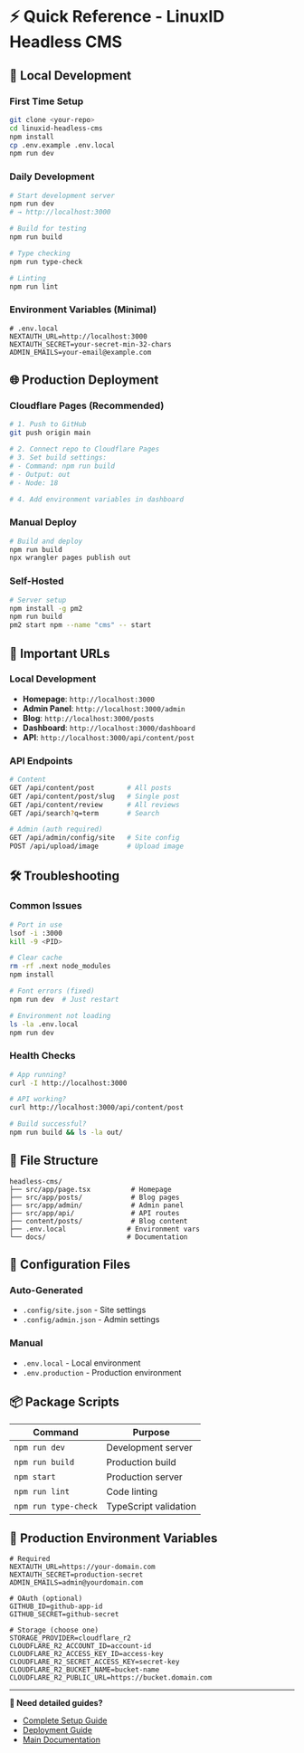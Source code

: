 # ⚡ Quick Reference - LinuxID Headless CMS

## 🚀 **Local Development**

### **First Time Setup**
```bash
git clone <your-repo>
cd linuxid-headless-cms
npm install
cp .env.example .env.local
npm run dev
```

### **Daily Development**
```bash
# Start development server
npm run dev
# → http://localhost:3000

# Build for testing
npm run build

# Type checking
npm run type-check

# Linting
npm run lint
```

### **Environment Variables (Minimal)**
```env
# .env.local
NEXTAUTH_URL=http://localhost:3000
NEXTAUTH_SECRET=your-secret-min-32-chars
ADMIN_EMAILS=your-email@example.com
```

## 🌐 **Production Deployment**

### **Cloudflare Pages (Recommended)**
```bash
# 1. Push to GitHub
git push origin main

# 2. Connect repo to Cloudflare Pages
# 3. Set build settings:
# - Command: npm run build
# - Output: out
# - Node: 18

# 4. Add environment variables in dashboard
```

### **Manual Deploy**
```bash
# Build and deploy
npm run build
npx wrangler pages publish out
```

### **Self-Hosted**
```bash
# Server setup
npm install -g pm2
npm run build
pm2 start npm --name "cms" -- start
```

## 🔗 **Important URLs**

### **Local Development**
- **Homepage**: `http://localhost:3000`
- **Admin Panel**: `http://localhost:3000/admin`
- **Blog**: `http://localhost:3000/posts`
- **Dashboard**: `http://localhost:3000/dashboard`
- **API**: `http://localhost:3000/api/content/post`

### **API Endpoints**
```bash
# Content
GET /api/content/post        # All posts
GET /api/content/post/slug   # Single post
GET /api/content/review      # All reviews
GET /api/search?q=term       # Search

# Admin (auth required)
GET /api/admin/config/site   # Site config
POST /api/upload/image       # Upload image
```

## 🛠️ **Troubleshooting**

### **Common Issues**
```bash
# Port in use
lsof -i :3000
kill -9 <PID>

# Clear cache
rm -rf .next node_modules
npm install

# Font errors (fixed)
npm run dev  # Just restart

# Environment not loading
ls -la .env.local
npm run dev
```

### **Health Checks**
```bash
# App running?
curl -I http://localhost:3000

# API working?
curl http://localhost:3000/api/content/post

# Build successful?
npm run build && ls -la out/
```

## 📁 **File Structure**
```
headless-cms/
├── src/app/page.tsx          # Homepage
├── src/app/posts/            # Blog pages
├── src/app/admin/            # Admin panel
├── src/app/api/              # API routes
├── content/posts/            # Blog content
├── .env.local               # Environment vars
└── docs/                    # Documentation
```

## 🔧 **Configuration Files**

### **Auto-Generated**
- `.config/site.json` - Site settings
- `.config/admin.json` - Admin settings

### **Manual**
- `.env.local` - Local environment
- `.env.production` - Production environment

## 📦 **Package Scripts**
| Command | Purpose |
|---------|---------|
| `npm run dev` | Development server |
| `npm run build` | Production build |
| `npm start` | Production server |
| `npm run lint` | Code linting |
| `npm run type-check` | TypeScript validation |

## 🚀 **Production Environment Variables**
```env
# Required
NEXTAUTH_URL=https://your-domain.com
NEXTAUTH_SECRET=production-secret
ADMIN_EMAILS=admin@yourdomain.com

# OAuth (optional)
GITHUB_ID=github-app-id
GITHUB_SECRET=github-secret

# Storage (choose one)
STORAGE_PROVIDER=cloudflare_r2
CLOUDFLARE_R2_ACCOUNT_ID=account-id
CLOUDFLARE_R2_ACCESS_KEY_ID=access-key
CLOUDFLARE_R2_SECRET_ACCESS_KEY=secret-key
CLOUDFLARE_R2_BUCKET_NAME=bucket-name
CLOUDFLARE_R2_PUBLIC_URL=https://bucket.domain.com
```

---

**🎯 Need detailed guides?**
- [Complete Setup Guide](./SETUP-GUIDE.md)
- [Deployment Guide](./DEPLOYMENT-GUIDE.md)
- [Main Documentation](../README.md) 